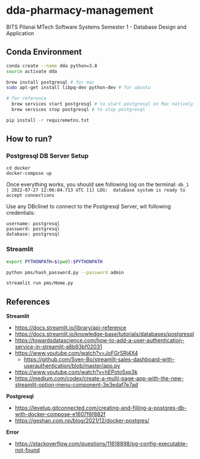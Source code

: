 # dda-pharmacy-management
BITS Pilanai MTech Software Systems Semester 1 - Database Design and Application


## Conda Environment

```bash
conda create --name dda python=3.8
source activate dda

brew install postgresql # for mac
sudo apt-get install libpq-dev python-dev # for ubuntu

# for reference  
  brew services start postgresql # to start postgresql on Mac natively
  brew services stop postgresql # to stop postgresql 

pip install -r requiremetns.txt

```


## How to run?

### Postgresql DB Server Setup
```
cd docker
docker-compose up
```

Once everything works, you should see following log on the terminal:
`db_1  | 2022-07-27 12:06:04.713 UTC [1] LOG:  database system is ready to accept connections`

Use any DBclinet to connect to the Postgresql Server, wit following credentials:
```
username: postgresql
password: postgresql
database: postgresql
```

### Streamlit
```bash
export PYTHONPATH=$(pwd):$PYTHONPATH 

python pms/hash_password.py --password admin

streamlit run pms/Home.py
```

## References

**Streamlit**
- https://docs.streamlit.io/library/api-reference
- https://docs.streamlit.io/knowledge-base/tutorials/databases/postgresql
- https://towardsdatascience.com/how-to-add-a-user-authentication-service-in-streamlit-a8b93bf02031
- https://www.youtube.com/watch?v=JoFGrSRj4X4
  - https://github.com/Sven-Bo/streamlit-sales-dashboard-with-userauthentication/blob/master/app.py
- https://www.youtube.com/watch?v=hEPoto5xp3k
- https://medium.com/codex/create-a-multi-page-app-with-the-new-streamlit-option-menu-component-3e3edaf7e7ad

**Postgresql**
- https://levelup.gitconnected.com/creating-and-filling-a-postgres-db-with-docker-compose-e1607f6f882f
- https://geshan.com.np/blog/2021/12/docker-postgres/

**Error**
- https://stackoverflow.com/questions/11618898/pg-config-executable-not-found